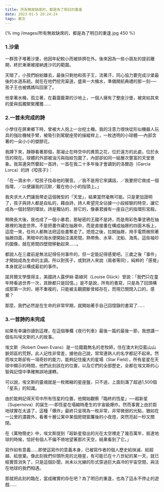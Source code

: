 ```yaml
---
title: 所有無故缺席的，都是為了明日的重逢
date: 2023-01-5 20:24:24
tags: 散文
---
```


{% img /images/所有無故缺席的，都是為了明日的重逢.jpg 450 %}

### 1.沙堡

一群孩子堆著沙堡，他因年紀較小而被排擠在外。後來因為一些小朋友的提前離開，終於漸漸被接納進沙坑的範圍。

天暗了，小孩們紛紛離去，最後只剩他和孩子王，流著汗，同心協力要完成沙堡最後的水道系統。就在在他們挖完渠道，盛來一大桶水，準備開航典禮的那一刻──孩子王也被媽媽叫回家了。

他拿著水桶，孤立著，在暮靄籠罩的沙地上，一個人擁有了整座沙堡，被突如其來的愛與孤獨緊緊攫獲……

<!-- more -->

### 2.一首未完成的詩

小學住在屏東鄉下時，曾被大人抱上一台挖土機。我的注意力很快從形似機器人玩具的強壯機械手臂，被吸引到駕駛座旁的操縱桿上，一枚透明的小球體──內部含著的一朵小小的塑膠花。

我蹲下來，靜靜看著那個，那凝止在時空中的異質之花，位於遠方的此處，位於永恆的現在。球體的外部被油污與指紋包圍了，內部卻如同一組層次豐富的天堂景象。我耳邊突然響起一首詩，一首在我二十多年後才會讀到的洛爾迦（García Lorca）的詩《啞孩子》：

「在一滴水中／啞孩子找尋他的聲音。／我不是用它來講話，／我要把它做成一個指環，／以便讓我的沉默／戴在他小小的指頭上。」

我央求大人們讓我帶走這個微型的「天堂」，結果當然毫無可能。只是更加證明了，孩子與詩人都是自私的，藉由詩，詩人希望完全佔據一小段經驗的時空，讓它成為一個封閉的環狀。詩是獨佔的、排它的，像暴君據有一座自己的指環形宮殿。

稍微長大後，我也成了一個小暴君，那秘密的王國不是詩，而是用彩色筆塗鴉在抽屜裡的海底世界。不是把畫作藏在抽屜中，而是直接畫在構成抽屜的四面木板上，這麼一來，任何人都無法把這些畫奪走了。熄燈之後，拉開抽屜，用手電筒微照著抽屜四面，黑暗中的海水便開始注滿房間，熱帶魚、水草、沈船、海馬，這些袖珍的圖像，就在房間四壁間移動起來……。

都說人在三歲前是無法記得任何事件的，但一定能記得感覺吧。三歲之後「事件」才開始成為生命的主調。所以對孩子，或對詩人來說（兩者等同），純粹的「感覺」本身就足以構成最初的事件。

諾貝爾文學獎得主，美國詩人露伊絲·葛綠珂（Louise Glück）曾說：「我們只在童年時看過世界一次，其餘都只是回憶。」是不是說，所有的書寫，只是為了回頭構成那第一次的，絕不重複的，只能被主觀臆斷曾經存在，而現已關閉入口的，感覺？

那麼，我們必然是在生命的非常早期，就開始著手自己回憶錄的書寫了……

### 3.一首詩的未完成

如果有幸讓你讀到這裡，在這個專欄《夜行列車》最後一篇的最後一節，我想講一個名叫埃文斯的人的故事。

埃文斯（Robert Owen Evans）是一位籍籍無名的老牧師，住在澳大利亞藍山山脈郊區的荒野。此人記性非常差，據他自己說，常常連熟人的名字都記不起來。然而埃文斯卻有一項奇妙的能力，能夠記住龐大的星場（Star Field），所有星星在天球中顯示的時間，他們此刻該在的位置，以及它們的全部歷史，全都在埃文斯的心智與記憶中準確無誤地運轉。

可以說，埃文斯的靈魂就是一枚微縮的星座盤，只不過，上面刻滿了超過1,500個「星系」的知識。

由於能夠記得天穹中所有恆星的位置，他開始觀察「臨終的恆星」──超新星（Supernova）的誕生──即恆星在塌縮時產生的宇宙級爆炸。然而事實上由於距地球實在太遠了，這種「爆炸」最終只呈現為一枚非常，非常微弱的光點，猶如在一公里的濃霧外，看著十層公寓中某個房間窗簾後的小夜燈，突然亮起一秒又關閉。

在《萬物簡史》中，埃文斯提到「超新星發出的光在太空裡走了幾百萬年，抵達地球的時候，恰好有個人不偏不倚地望著那片天空，結果看到了它。」

寫作如有意義……即使這寫作的意義本身，已被寫作者的個人歷史給抹滅、給超越、給放棄。像此刻我們仰頭所見的北極星，有可能已在十八世紀的某一天，就已經實質消失了，只是這個訃聞，尚未以光線的形式穿過巨大森冷的宇宙空間，與活在地球的我們相遇。

那就把此刻的臨在，當成確實的存在吧？為了明日的重逢，也為了這永不停止的遊戲……




